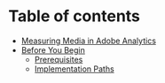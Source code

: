# Table of contents

* [Measuring Media in Adobe Analytics](measuring-media.md)
* [Before You Begin](before-you-begin/README.md)
    * [Prerequisites](before-you-begin/prerequisites.md)
    * [Implementation Paths](before-you-begin/implementation-paths.md)

